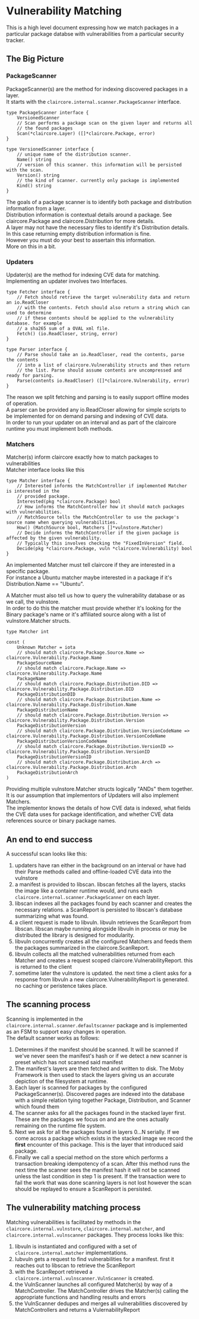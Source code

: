 # Vulnerability Matching

This is a high level document expressing how we match packages in a particular package databse with vulnerabilities from a particular security tracker.  

## The Big Picture

### PackageScanner

PackageScanner(s) are the method for indexing discovered packages in a layer.  
It starts with the `claircore.internal.scanner.PackageScanner` interface.  
```
type PackageScanner interface {
	VersionedScanner
	// Scan performs a package scan on the given layer and returns all
	// the found packages
	Scan(*claircore.Layer) ([]*claircore.Package, error)
}

type VersionedScanner interface {
	// unique name of the distribution scanner.
	Name() string
	// version of this scanner. this information will be persisted with the scan.
	Version() string
	// the kind of scanner. currently only package is implemented
	Kind() string
}
```
The goals of a package scanner is to identify both package and distribution information from a layer.  
Distribution information is contextual details around a package. See claircore.Package and claircore.Distribution for more details.  
A layer may not have the necessary files to identify it's Distribution details.  
In this case returning empty distribution information is fine.  
However you must do your best to assertain this information.  
More on this in a bit.

### Updaters

Updater(s) are the method for indexing CVE data for matching.  
Implementing an updater involves two Interfaces.  
```
type Fetcher interface {
	// Fetch should retrieve the target vulnerability data and return an io.ReadCloser
	// with the contents. Fetch should also return a string which can used to determine
	// if these contents should be applied to the vulnerability database. for example
	// a sha265 sum of a OVAL xml file.
	Fetch() (io.ReadCloser, string, error)
}

type Parser interface {
	// Parse should take an io.ReadCloser, read the contents, parse the contents
	// into a list of claircore.Vulnerability structs and then return
	// the list. Parse should assume contents are uncompressed and ready for parsing.
	Parse(contents io.ReadCloser) ([]*claircore.Vulnerability, error)
}
```

The reason we split fetching and parsing is to easily support offline modes of operation.  
A parser can be provided any io.ReadCloser allowing for simple scripts to be implemented for on demand parsing and indexing of CVE data.  
In order to run your updater on an interval and as part of the claircore runtime you must implement both methods.  

### Matchers

Matcher(s) inform claircore exactly how to match packages to vulnerabilities  
Matcher interface looks like this  
```
type Matcher interface {
	// Interested informs the MatchController if implemented Matcher is interested in the
	// provided package.
	Interested(pkg *claircore.Package) bool
	// How informs the MatchController how it should match packages with vulnerabilities.
	// MatchSource tells the MatchController to use the package's source name when querying vulnerabilities.
	How() (MatchSource bool, Matchers []*vulnstore.Matcher)
	// Decide informs the MatchController if the given package is affected by the given vulnerability.
	// Typically this involves checking the "FixedInVersion" field.
	Decide(pkg *claircore.Package, vuln *claircore.Vulnerability) bool
}
```

An implemented Matcher must tell claircore if they are interested in a specific package.   
For instance a Ubuntu matcher maybe interested in a package if it's Distribution.Name == "Ubuntu".  

A Matcher must also tell us how to query the vulnerability database or as we call, the vulnstore.  
In order to do this the matcher must provide whether it's looking for the Binary package's name or it's affiliated source along with a list of vulnstore.Matcher structs.  
```
type Matcher int

const (
	Unknown Matcher = iota
	// should match claircore.Package.Source.Name => claircore.Vulnerability.Package.Name
	PackageSourceName
	// should match claircore.Package.Name => claircore.Vulnerability.Package.Name
	PackageName
	// should match claircore.Package.Distribution.DID => claircore.Vulnerability.Package.Distribution.DID
	PackageDistributionDID
	// should match claircore.Package.Distribution.Name => claircore.Vulnerability.Package.Distribution.Name
	PackageDistributionName
	// should match claircore.Package.Distribution.Version => claircore.Vulnerability.Package.Distribution.Version
	PackageDistributionVersion
	// should match claircore.Package.Distribution.VersionCodeName => claircore.Vulnerability.Package.Distribution.VersionCodeName
	PackageDistributionVersionCodeName
	// should match claircore.Package.Distribution.VersionID => claircore.Vulnerability.Package.Distribution.VersionID
	PackageDistributionVersionID
	// should match claircore.Package.Distribution.Arch => claircore.Vulnerability.Package.Distribution.Arch
	PackageDistributionArch
)
```
Providing multiple vulnstore.Matcher structs logically "ANDs" them together.  
It is our assumption that implementors of Updaters will also implement Matchers.  
The implementor knows the details of how CVE data is indexed, what fields the CVE data uses for package identification, and whether CVE data references source or binary package names.  

## An end to end success

A successful scan looks like this:  

1. updaters have ran either in the background on an interval or have had their Parse methods called and offline-loaded CVE data into the vulnstore
2. a manifest is provided to libscan. libscan fetches all the layers, stacks the image like a container runtime would, and runs each `claircore.internal.scanner.PackageScanner` on each layer.
3. libscan indexes all the packages found by each scanner and creates the necessary relations. a ScanReport is persisted to libscan's database summarizing what was found.
4. a client request is made to libvuln. libvuln retrieves the ScanReport from libscan. libscan maybe running alongside libvuln in process or may be distributed the library is designed for modularity.
5. libvuln concurrently creates all the configured Matchers and feeds them the packages summarized in the claircore.ScanReport.
6. libvuln collects all the matched vulnerabilities returned from each Matcher and creates a request scoped claircore.VulnerabilityReport. this is returned to the client
7. sometime later the vulnstore is updated. the next time a client asks for a response from libvuln a new claircore.VulnerabilityReport is generated. no caching or peristence takes place.

## The scanning process

Scanning is implemented in the `claircore.internal.scanner.defaultscanner` package and is implemented as an FSM to support easy changes in operation.  
The default scanner works as follows:  

1. Determines if the manifest should be scanned. It will be scanned if we've never seen the manifest's hash or if we detect a new scanner is preset which has not scanned said manifest
2. The manifest's layers are then fetched and written to disk. The Moby Framework is then used to stack the layers giving us an accurate depiction of the filesystem at runtime. 
3. Each layer is scanned for packages by the configured PackageScanner(s). Discovered pages are indexed into the database with a simple relation tying together Package, Distribution, and Scanner which found them
4. The scanner asks for all the packages found in the stacked layer first. These are the packages we focus on and are the ones actually remaining on the runtime file system.
5. Next we ask for all the packages found in layers 0...N serially. If we come across a package which exists in the stacked image we record the **first** encounter of this package. This is the layer that introduced said package.
7. Finally we call a special method on the store which performs a transaction breaking idempotency of a scan. After this method runs the next time the scanner sees the manifest hash it will not be scanned unless the last condition in step 1 is present. If the transaction were to fail the work that was done scanning layers is not lost however the scan should be replayed to ensure a ScanReport is persisted.

## The vulnerability matching process

Matching vulnerabilities is facilitated by methods in the `claircore.internal.vulnstore`, `claircore.internal.matcher`, and `claircore.internal.vulnscanner` packages. They process looks like this:  

1. libvuln is instantiated and configured with a set of `claircore.internal.matcher` implementations. 
2. lubvuln gets a request to find vulnerabilities for a manifest. first it reaches out to libscan to retrieve the ScanReport
3. with the ScanReport retrieved a `claircore.internal.vulnscanner.VulnScanner` is created.
4. the VulnScanner launches all configured Matcher(s) by way of a MatchController. The MatchController drives the Matcher(s) calling the appropriate functions and handling results and errors
5. the VulnScanner dedupes and merges all vulnerabilities discovered by MatchControllers and returns a VulernabilityReport
